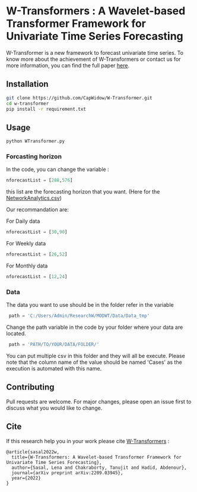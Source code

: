 # W-Transformers : A Wavelet-based Transformer Framework for Univariate Time Series Forecasting

W-Transformer is a new framework to forecast univariate time series. To know more about the achievement of W-Transformers or contact us for more information, you can find the full paper [here](https://arxiv.org/abs/2209.03945). 

## Installation

```bash
git clone https://github.com/CapWidow/W-Transformer.git
cd w-transformer
pip install -r requirement.txt
```

## Usage

```bash
python WTransformer.py
```
### Forcasting horizon
In the code, you can change the variable :
```python
nforecastList = [288,576]
```
this list are the forecasting horizon that you want. (Here for the [NetworkAnalytics.csv](Data/NetworkAnalytics.csv))


Our recommandation are:

For Daily data 
```python
nforecastList = [30,90]
```

For Weekly data
```python
nforecastList = [26,52]
```

For Monthly data
```python
nforecastList = [12,24]
```
### Data
The data you want to use should be in the folder refer in the variable 
```python
 path = 'C:/Users/Admin/ResearchW/MODWT/Data/Data_tmp'
```
Change the path variable in the code by your folder where your data are located. 
```python
 path = 'PATH/TO/YOUR/DATA/FOLDER/'
```
You can put multiple csv in this folder and they will all be execute. 
Please note that the column name of the value should be named 'Cases' as the execution is automated with this name.



## Contributing
Pull requests are welcome. For major changes, please open an issue first to discuss what you would like to change.

## Cite

If this research help you in your work please cite [W-Transformers](https://arxiv.org/abs/2209.03945) :

```
@article{sasal2022w,
  title={W-Transformers: A Wavelet-based Transformer Framework for Univariate Time Series Forecasting},
  author={Sasal, Lena and Chakraborty, Tanujit and Hadid, Abdenour},
  journal={arXiv preprint arXiv:2209.03945},
  year={2022}
}
```

